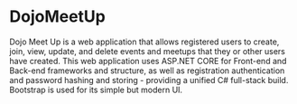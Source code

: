 # DojoMeetUp

Dojo Meet Up is a web application that allows registered users to create, join, view, update, and delete events and meetups that they or other users 
have created. 
This web application uses ASP.NET CORE for Front-end and Back-end frameworks and structure, as well as registration authentication 
and password hashing and storing - providing a unified C# full-stack build. 
Bootstrap is used for its simple but modern UI. 
